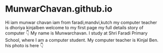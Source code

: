 # MunwarChavan.github.io
Hi
iam munwar chavan
iam from faradi,mandvi,kutch
my computer teacher is dhoriya kinjalben
welcome to my first page
my full details story of computer 👇
My name is Munwarchavan.
I study at Shri Faradi Primary School, where I am a computer student.
My computer teacher is Kinjal Ben.
his photo is here 👇


